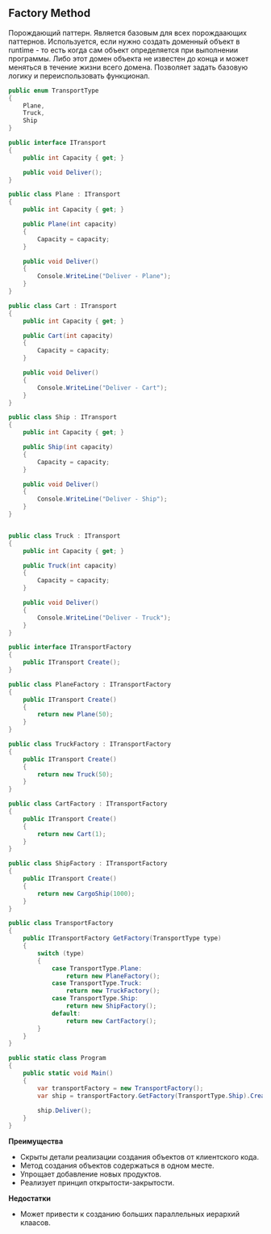 ## Factory Method

Порождающий паттерн. Является базовым для всех порождаающих паттернов. Используется, если нужно создать доменный объект в runtime - то есть когда сам объект определяется при выполнении программы. Либо этот домен объекта не известен до конца и может меняться в течение жизни всего домена. 
Позволяет задать базовую логику и переиспользовать функционал.

```csharp
public enum TransportType
{
    Plane,
    Truck,
    Ship
}

public interface ITransport
{
    public int Capacity { get; }

    public void Deliver();
}

public class Plane : ITransport
{
    public int Capacity { get; }

    public Plane(int capacity)
    {
        Capacity = capacity;
    }

    public void Deliver()
    {
        Console.WriteLine("Deliver - Plane");
    }
}

public class Cart : ITransport
{
    public int Capacity { get; }

    public Cart(int capacity)
    {
        Capacity = capacity;
    }

    public void Deliver()
    {
        Console.WriteLine("Deliver - Cart");
    }
}

public class Ship : ITransport
{
    public int Capacity { get; }

    public Ship(int capacity)
    {
        Capacity = capacity;
    }

    public void Deliver()
    {
        Console.WriteLine("Deliver - Ship");
    }
}


public class Truck : ITransport
{
    public int Capacity { get; }

    public Truck(int capacity)
    {
        Capacity = capacity;
    }

    public void Deliver()
    {
        Console.WriteLine("Deliver - Truck");
    }
}

public interface ITransportFactory
{
    public ITransport Create();
}

public class PlaneFactory : ITransportFactory
{
    public ITransport Create()
    {
        return new Plane(50);
    }
}

public class TruckFactory : ITransportFactory
{
    public ITransport Create()
    {
        return new Truck(50);
    }
}

public class CartFactory : ITransportFactory
{
    public ITransport Create()
    {
        return new Cart(1);
    }
}

public class ShipFactory : ITransportFactory
{
    public ITransport Create()
    {
        return new CargoShip(1000);
    }
}

public class TransportFactory
{
    public ITransportFactory GetFactory(TransportType type)
    {
        switch (type)
        {
            case TransportType.Plane:
                return new PlaneFactory();
            case TransportType.Truck:
                return new TruckFactory();
            case TransportType.Ship:
                return new ShipFactory();
            default:
                return new CartFactory();
        }
    }
}

public static class Program
{
    public static void Main()
    {
        var transportFactory = new TransportFactory();
        var ship = transportFactory.GetFactory(TransportType.Ship).Create();
        
        ship.Deliver();
    }
}
```

**Преимущества**
 - Скрыты детали реализации создания объектов от клиентского кода.
 - Метод создания объектов содержаться в одном месте. 
 - Упрощает добавление новых продуктов.
 - Реализует принцип открытости-закрытости.

 **Недостатки**
 - Может привести к созданию больших параллельных иерархий клаасов.